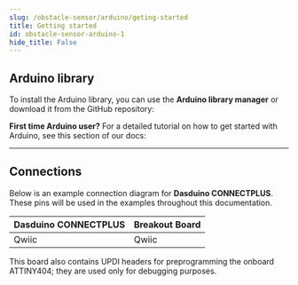 ```yaml
---
slug: /obstacle-sensor/arduino/geting-started 
title: Getting started
id: obstacle-sensor-arduino-1 
hide_title: False
---
```


## Arduino library 

To install the Arduino library, you can use the **Arduino library manager** or download it from the GitHub repository:
<QuickLink  
  title="Soldered-Obstacle-Sensor-Arduino-Library"  
  description="Library for Qwiic IR Obstacle Sensor board."  
  url="https://github.com/SolderedElectronics/Soldered-Obstacle-Sensor-Arduino-Library"  
/> 

<InfoBox>

**First time Arduino user?** For a detailed tutorial on how to get started with Arduino, see this section of our docs:

<QuickLink  
  title="Getting started with Arduino"  
  description="A full, comprehensive tutorial on how to fully set up and upload code for the first time on an Arduino board, from scratch!"  
  url="/documentation/arduino/quick-start-guide"  
/>  

</InfoBox>

---

## Connections 

Below is an example connection diagram for **Dasduino CONNECTPLUS**. These pins will be used in the examples throughout this documentation.

| **Dasduino CONNECTPLUS** | **Breakout Board** |
| ------------------------ | ------------------ |
| Qwiic                    | Qwiic              |

<InfoBox> This board also contains UPDI headers for preprogramming the onboard ATTINY404; they are used only for debugging purposes. </InfoBox>